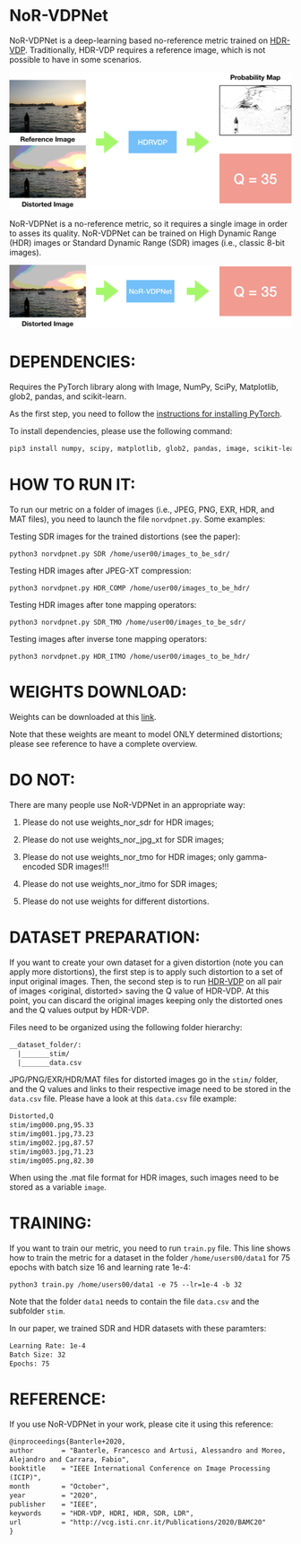 NoR-VDPNet
==========
NoR-VDPNet is a deep-learning based no-reference metric trained on [HDR-VDP](http://hdrvdp.sourceforge.net/wiki/).
Traditionally, HDR-VDP requires a reference image, which is not possible to have in some scenarios.

![HDR-VDP](images/hdrvdp.png?raw=true "HDR-VDP")

NoR-VDPNet is a no-reference metric, so it requires a single image in order to asses its quality. NoR-VDPNet can be trained on High Dynamic Range (HDR) images or Standard Dynamic Range (SDR) images (i.e., classic 8-bit images).

![NoR-VDPNet](images/our.png?raw=true "NoR-VDPNet")


DEPENDENCIES:
==============

Requires the PyTorch library along with Image, NumPy, SciPy, Matplotlib, glob2, pandas, and scikit-learn.

As the first step, you need to follow the [instructions for installing PyTorch](http://pytorch.org/).

To install dependencies, please use the following command: 

```bash
pip3 install numpy, scipy, matplotlib, glob2, pandas, image, scikit-learn, opencv-python. 
```

HOW TO RUN IT:
==============
To run our metric on a folder of images (i.e., JPEG, PNG, EXR, HDR, and MAT files),
you need to launch the file ```norvdpnet.py```. Some examples:

Testing SDR images for the trained distortions (see the paper):

```
python3 norvdpnet.py SDR /home/user00/images_to_be_sdr/
```

Testing HDR images after JPEG-XT compression:

```
python3 norvdpnet.py HDR_COMP /home/user00/images_to_be_hdr/
```

Testing HDR images after tone mapping operators:

```
python3 norvdpnet.py SDR_TMO /home/user00/images_to_be_sdr/
```

Testing images after inverse tone mapping operators:

```
python3 norvdpnet.py HDR_ITMO /home/user00/images_to_be_hdr/
```

WEIGHTS DOWNLOAD:
=================
Weights can be downloaded at this <a href="https://www.banterle.com/francesco/projects/nor-vdpnet/weights.zip">link</a>.

Note that these weights are meant to model ONLY determined distortions; please see reference to have a complete overview.

DO NOT:
=======
There are many people use NoR-VDPNet in an appropriate way:

1) Please do not use weights_nor_sdr for HDR images;

2) Please do not use weights_nor_jpg_xt for SDR images;

3) Please do not use weights_nor_tmo for HDR images; only gamma-encoded SDR images!!!

4) Please do not use weights_nor_itmo for SDR images;

5) Please do not use weights for different distortions.

DATASET PREPARATION:
====================
If you want to create your own dataset for a given distortion (note you can apply more distortions), 
the first step is to apply such distortion to a set of input original images. Then, the second step is to run
[HDR-VDP](http://hdrvdp.sourceforge.net/wiki/) on all pair of images <original, distorted> saving the Q value of HDR-VDP.
At this point, you can discard the original images keeping only the distorted ones and the Q values output by HDR-VDP.

Files need to be organized using the following folder hierarchy:

```
__dataset_folder/:
  |_______stim/
  |_______data.csv
```

JPG/PNG/EXR/HDR/MAT files for distorted images go in the ```stim/``` folder, and the Q values and links to their
respective image need to be stored in the ```data.csv``` file. Please have a look at this ```data.csv``` file example:

```
Distorted,Q
stim/img000.png,95.33
stim/img001.jpg,73.23
stim/img002.jpg,87.57
stim/img003.jpg,71.23
stim/img005.png,82.30
```

When using the .mat file format for HDR images, such images need to be stored as a variable ```image```.


TRAINING:
=========
If you want to train our metric, you need to run ```train.py``` file. This line shows how to
train the metric for a dataset in the folder ```/home/users00/data1``` for 75 epochs with batch size 16
and learning rate 1e-4:

```
python3 train.py /home/users00/data1 -e 75 --lr=1e-4 -b 32
```

Note that the folder ```data1``` needs to contain the file ```data.csv``` and the subfolder ```stim```.

In our paper, we trained SDR and HDR datasets with these paramters:

```
Learning Rate: 1e-4
Batch Size: 32
Epochs: 75
```

REFERENCE:
==========

If you use NoR-VDPNet in your work, please cite it using this reference:

```
@inproceedings{Banterle+2020,
author       = "Banterle, Francesco and Artusi, Alessandro and Moreo, Alejandro and Carrara, Fabio",
booktitle    = "IEEE International Conference on Image Processing (ICIP)",
month        = "October",
year         = "2020",
publisher    = "IEEE",
keywords     = "HDR-VDP, HDRI, HDR, SDR, LDR",
url          = "http://vcg.isti.cnr.it/Publications/2020/BAMC20"
}
```
 
